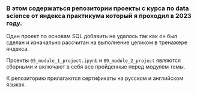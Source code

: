 ### В этом содержаться репозитории проекты с курса по data science от яндекса практикума который я проходил в 2023 году.

Один проект по основам SQL добавить не удалось так как он был сделан и изначально рассчитан на выполнение целиком в тренажере яндекса.

Проекты `05_module_1_project.ipynb` и `09_module_2_project` являются сборными и включают в себя все пройденные перед модулем темы.

К репозиторию прилагаются сертификаты на русском и английском языках.